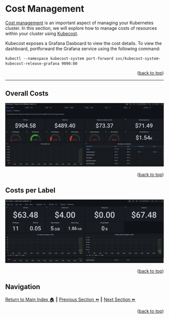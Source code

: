 Cost Management
=============
[Cost management](https://learn.microsoft.com/en-us/azure/cloud-adoption-framework/scenarios/app-platform/aks/cost-governance-with-kubecost) is an important aspect of managing your Kubernetes cluster. In this section, we will explore how to manage costs of resources within your cluster using [Kubecost](https://www.kubecost.com/products/self-hosted).  

Kubecost exposes a Grafana Dasboard to view the cost details. To view the dashboard, portforward the Grafana service using the following command:
```pwsh
kubectl --namespace kubecost-system port-forward svc/kubecost-system-kubecost-release-grafana 9090:80
```
<p align="right">(<a href="#cost-management">back to top</a>)</p>

<hr/>

## Overall Costs
![cost 1](../.assets/costs-1.png)
<p align="right">(<a href="#cost-management">back to top</a>)</p>

## Costs per Label
![cost 2](../.assets/costs-2.png)
<p align="right">(<a href="#cost-management">back to top</a>)</p>

## Navigation
[Return to Main Index 🏠](../README.md) ‖
[Previous Section ⏪](./security.md)  ‖ [Next Section ⏩](./troubleshooting.md)
<p align="right">(<a href="#cost-management">back to top</a>)</p>